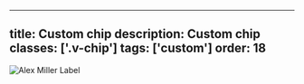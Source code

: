 <!--
 *              Copyright (c) 2025 Visa, Inc.
 *
 * Licensed under the Apache License, Version 2.0 (the "License");
 * you may not use this file except in compliance with the License.
 * You may obtain a copy of the License at
 *
 *         http://www.apache.org/licenses/LICENSE-2.0
 *
 * Unless required by applicable law or agreed to in writing, software
 * distributed under the License is distributed on an "AS IS" BASIS,
 * WITHOUT WARRANTIES OR CONDITIONS OF ANY KIND, either express or implied.
 * See the License for the specific language governing permissions and
 * limitations under the License.
 *
 -->
---
title: Custom chip
description: Custom chip
classes: ['.v-chip']
tags: ['custom']
order: 18
---

<style>
  .my-custom-chip { --v-chip-background-color: #eacffa; --v-chip-border-color: #c58cf5; --v-chip-border-width: 2px; --v-chip-border-radius: var(--size-rounded-small); --v-chip-gap: var(--size-scalable-6); --v-chip-padding-block: var(--size-scalable-4); --v-chip-padding-inline-end: var(--size-scalable-6); --v-chip-padding-inline-start: var(--size-scalable-6); }
</style>
<div class="v-chip my-custom-chip">
  <img alt="Alex Miller" class="v-avatar" src="https:\/\/productdesignsystem.visa.com/react/static/media/stockphoto.00942236bfc829538141.png"/>
  <span>
    Label
  </span>
</div>
